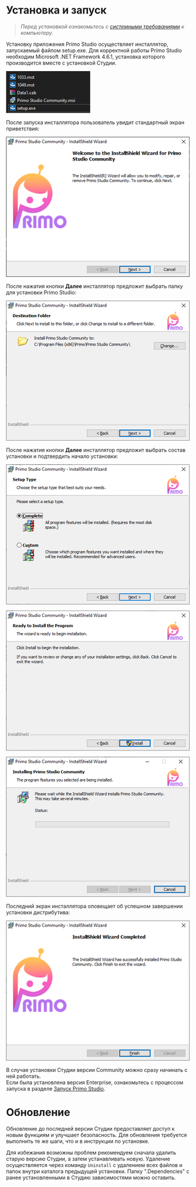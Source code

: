 # Установка и запуск

> *Перед установкой ознакомьтесь с [системными требованиями](https://docs.primo-rpa.ru/primo-rpa/primo-studio/systemreq) к компьютеру.*

Установку приложения Primo Studio осуществляет инсталлятор, запускаемый файлом setup.exe. Для корректной работы Primo Studio необходим Microsoft .NET Framework 4.6.1, установка которого производится вместе с установкой Студии.

![](<../../.gitbook/assets/Untitled (6).png>)

После запуска инсталлятора пользователь увидит стандартный экран приветствия:

![](<../../.gitbook/assets/Untitled (2).png>)

После нажатия кнопки **Далее** инсталлятор предложит выбрать папку для установки Primo Studio:

![](<../../.gitbook/assets/Untitled (5).png>)

После нажатия кнопки **Далее** инсталлятор предложит выбрать состав установки и подтвердить начало установки:

![](<../../.gitbook/assets/Untitled (7).png>)

![](<../../.gitbook/assets/Untitled (3).png>)

![](<../../.gitbook/assets/Untitled (4).png>)

Последний экран инсталлятора оповещает об успешном завершении установки дистрибутива:

![](../../.gitbook/assets/Untitled.png)

В случае установки Студии версии Community можно сразу начинать с ней работать.\
Если была установлена версия Enterprise, ознакомьтесь с процессом запуска в разделе [Запуск Primo Studio](https://docs.primo-rpa.ru/primo-rpa/primo-studio/installation/licenses).

# Обновление 
Обновление до последней версии Студии предоставляет доступ к новым функциям и улучшает безопасность. Для обновления требуется выполнить те же шаги, что и в инструкции по установке.

Для избежания возможны проблем рекомендуем сначала удалить старую версию Студии, а затем устанавливать новую. Удаление осуществляется через команду `Uninstall` с удалением всех файлов и папок внутри каталога предыдущей установки. Папку ".Dependencies" с ранее установленными в Студию зависимостями можно оставить. 

